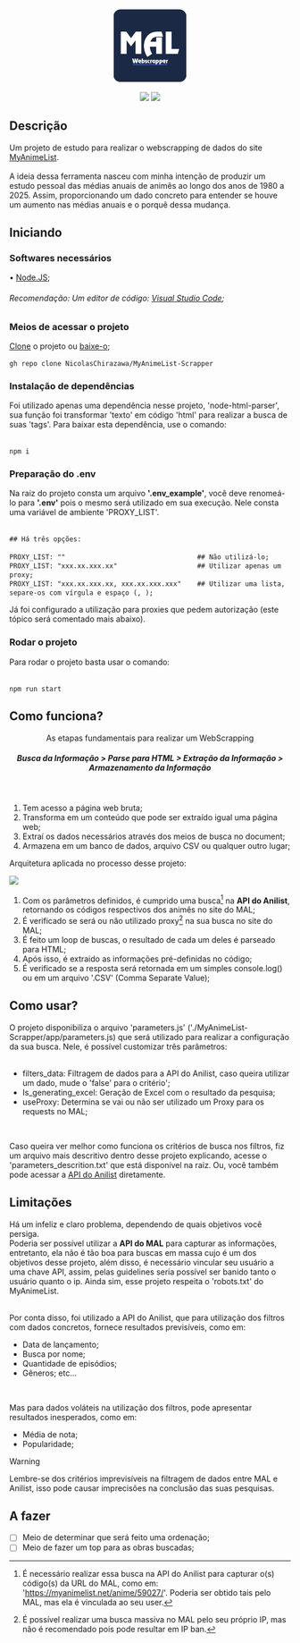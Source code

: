 <h2 align=center>
  <img align=center src="https://raw.githubusercontent.com/NicolasChirazawa/MyAnimeList-Scrapper/refs/heads/main/imagens/logo.png" style="width: 130px">  
</h2>

<div align=center>
  <img src="https://img.shields.io/static/v1?label=%20&labelColor=fffdaf&message=Javascript&color=grey&style=for-the-badge&logo=javascript&logoColor=black"/>
  <img src="https://img.shields.io/static/v1?label=%20&labelColor=d1ffbd&message=Node.JS&color=grey&style=for-the-badge&logo=node.js&logoColor=black"/>
</div>

<h2 name="descricao">Descrição</h2>
Um projeto de estudo para realizar o webscrapping de dados do site <a href="https://myanimelist.net/">MyAnimeList</a>. <br> <br>
A ideia dessa ferramenta nasceu com minha intenção de produzir um estudo pessoal das médias anuais de animês ao longo dos anos de 1980 a 2025. Assim, proporcionando 
um dado concreto para entender se houve um aumento nas médias anuais e o porquê dessa mudança.

<h2 name="inicializar">Iniciando</h2>

<h3>Softwares necessários</h3>

• <a href="https://nodejs.org/dist/v22.14.0/node-v22.14.0-x64.msi">Node.JS</a>;
<h6>Recomendação: Um editor de código: <a href="https://code.visualstudio.com/sha/download?build=stable&os=win32-x64-user">Visual Studio Code</a>; </h6>

<h3>Meios de acessar o projeto</h3>

<a href="https://github.com/NicolasChirazawa/MyAnimeList-Scrapper.git">Clone</a> o projeto ou <a href="https://github.com/NicolasChirazawa/MyAnimeList-Scrapper/archive/refs/heads/main.zip">baixe-o</a>; <br>

```
gh repo clone NicolasChirazawa/MyAnimeList-Scrapper
```

<h3>Instalação de dependências</h3>
Foi utilizado apenas uma dependência nesse projeto, 'node-html-parser', sua função foi transformar 'texto' em código 'html' para realizar a busca de suas 'tags'.
Para baixar esta dependência, use o comando: <br> <br>

```
npm i
```

<h3>Preparação do .env</h3>
Na raiz do projeto consta um arquivo <strong>'.env_example'</strong>, você deve renomeá-lo para <strong>'.env'</strong> pois o mesmo será utilizado em sua execução.
Nele consta uma variável de ambiente 'PROXY_LIST'. <br> <br>

```env
## Há três opções:

PROXY_LIST: ""                                 ## Não utilizá-lo;
PROXY_LIST: "xxx.xx.xxx.xx"                    ## Utilizar apenas um proxy;
PROXY_LIST: "xxx.xx.xxx.xx, xxx.xx.xxx.xxx"    ## Utilizar uma lista, separe-os com vírgula e espaço (, );
```

Já foi configurado a utilização para proxies que pedem autorização (este tópico será comentado mais abaixo).

<h3>Rodar o projeto</h3>
Para rodar o projeto basta usar o comando: <br> <br>

```
npm run start
```

<h2 name="inicializar">Como funciona?</h2>
<span align="center">
  <p>As etapas fundamentais para realizar um WebScrapping</p>
  <h5>Busca da Informação > Parse para HTML > Extração da Informação > Armazenamento da Informação</h5>
</span>
<br>

1. Tem acesso a página web bruta;
2. Transforma em um conteúdo que pode ser extraído igual uma página web;
3. Extraí os dados necessários através dos meios de busca no document;
4. Armazena em um banco de dados, arquivo CSV ou qualquer outro lugar;

<p>Arquitetura aplicada no processo desse projeto:</p>

<img src="https://raw.githubusercontent.com/NicolasChirazawa/MyAnimeList-Scrapper/refs/heads/main/imagens/l%C3%B3gica_funcionamento.png">

1. Com os parâmetros definidos, é cumprido uma busca[^1] na <strong>API do Anilist</strong>, retornando os códigos respectivos dos
animês no site do MAL; <br>
2. É verificado se será ou não utilizado proxy[^2] na sua busca no site do MAL;
3. É feito um loop de buscas, o resultado de cada um deles é parseado para HTML;
4. Após isso, é extraido as informações pré-definidas no código;
5. É verificado se a resposta será retornada em um simples console.log() ou em um
arquivo '.CSV' (Comma Separate Value); <br>

<h2 name="inicializar">Como usar?</h2>
O projeto disponibiliza o arquivo 'parameters.js' ('./MyAnimeList-Scrapper/app/parameters.js) que será utilizado
para realizar a configuração da sua busca. Nele, é possível customizar três parâmetros: <br> <br>

- filters_data: Filtragem de dados para a API do Anilist, caso queira utilizar um dado, mude o 'false' para o critério';
- Is_generating_excel: Geração de Excel com o resultado da pesquisa;
- useProxy: Determina se vai ou não ser utilizado um Proxy para os requests no MAL;
<br>

Caso queira ver melhor como funciona os critérios de busca nos filtros, fiz um arquivo mais descritivo dentro desse
projeto explicando, acesse o 'parameters_descrition.txt' que está disponível na raiz. Ou, você também pode acessar a
<a href="https://docs.anilist.co/guide/graphql/">API do Anilist</a> diretamente.

<h2 name="inicializar">Limitações</h2>
Há um infeliz e claro problema, dependendo de quais objetivos você persiga. <br>
Poderia ser possível utilizar a <strong>API do MAL</strong> para capturar as informações, entretanto, ela não é tão boa para buscas em massa
cujo é um dos objetivos desse projeto, além disso, é necessário vincular seu usuário a uma chave API, assim, pelas guidelines
seria possível ser banido tanto o usuário quanto o ip. 
Ainda sim, esse projeto respeita o 'robots.txt' do MyAnimeList. <br> <br>

Por conta disso, foi utilizado a API do Anilist, que para utilização dos filtros com dados concretos, fornece resultados previsíveis, como em:
- Data de lançamento;
- Busca por nome;
- Quantidade de episódios;
- Gêneros;
etc...
<br>

Mas para dados voláteis na utilização dos filtros, pode apresentar resultados inesperados, como em:
- Média de nota;
- Popularidade;

> [!WARNING]
> Lembre-se dos critérios imprevisíveis na filtragem de dados entre MAL e Anilist, isso pode causar imprecisões na
> conclusão das suas pesquisas.

<h2 name="inicializar">A fazer</h2>

- [ ] Meio de determinar que será feito uma ordenação;
- [ ] Meio de fazer um top para as obras buscadas;

[^1]: É necessário realizar essa busca na API do Anilist para capturar o(s) código(s) da URL do MAL, como em: 'https://myanimelist.net/anime/59027/'. Poderia ser obtido tais pelo MAL, mas ela é vinculada ao seu user.
[^2]:É possível realizar uma busca massiva no MAL pelo seu próprio IP, mas não é recomendado pois pode resultar em IP ban.
